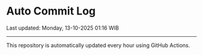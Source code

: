 # Auto Commit Log

Last updated: Monday, 13-10-2025 01:16 WIB

---

This repository is automatically updated every hour using GitHub Actions.

